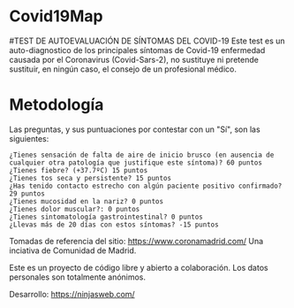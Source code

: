 # Covid19Map
#TEST DE AUTOEVALUACIÓN DE SÍNTOMAS DEL COVID-19
Este test es un auto-diagnostico de los principales síntomas de Covid-19 enfermedad causada por el Coronavirus (Covid-Sars-2), no sustituye ni pretende sustituir, en ningún caso, el consejo de un profesional médico.

# Metodología
Las preguntas, y sus puntuaciones por contestar con un "Sí", son las siguientes:

    ¿Tienes sensación de falta de aire de inicio brusco (en ausencia de cualquier otra patología que justifique este síntoma)? 60 puntos
    ¿Tienes fiebre? (+37.7ºC) 15 puntos
    ¿Tienes tos seca y persistente? 15 puntos
    ¿Has tenido contacto estrecho con algún paciente positivo confirmado? 29 puntos
    ¿Tienes mucosidad en la nariz? 0 puntos
    ¿Tienes dolor muscular?: 0 puntos
    ¿Tienes sintomatología gastrointestinal? 0 puntos
    ¿Llevas más de 20 días con estos síntomas? -15 puntos

Tomadas de referencia del sitio: https://www.coronamadrid.com/ Una inciativa de Comunidad de Madrid. 


Este es un proyecto de código libre y abierto a colaboración. Los datos personales son totalmente anónimos. 


Desarrollo: https://ninjasweb.com/
